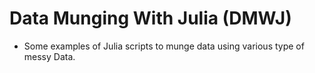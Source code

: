 # Data Munging With Julia (DMWJ)

* Some examples of Julia scripts to munge data using various type of messy Data.

